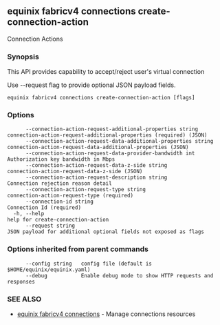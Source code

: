 ## equinix fabricv4 connections create-connection-action

Connection Actions

### Synopsis

This API provides capability to accept/reject user's virtual connection

Use --request flag to provide optional JSON payload fields.

```
equinix fabricv4 connections create-connection-action [flags]
```

### Options

```
      --connection-action-request-additional-properties string        connection-action-request-additional-properties (required) (JSON)
      --connection-action-request-data-additional-properties string   connection-action-request-data-additional-properties (JSON)
      --connection-action-request-data-provider-bandwidth int         Authorization key bandwidth in Mbps
      --connection-action-request-data-z-side string                  connection-action-request-data-z-side (JSON)
      --connection-action-request-description string                  Connection rejection reason detail
      --connection-action-request-type string                         connection-action-request-type (required)
      --connection-id string                                          Connection Id (required)
  -h, --help                                                          help for create-connection-action
      --request string                                                JSON payload for additional optional fields not exposed as flags
```

### Options inherited from parent commands

```
      --config string   config file (default is $HOME/equinix/equinix.yaml)
      --debug           Enable debug mode to show HTTP requests and responses
```

### SEE ALSO

* [equinix fabricv4 connections](equinix_fabricv4_connections.md)	 - Manage connections resources

